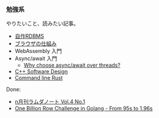 ### 勉強系

やりたいこと、読みたい記事。

- [自作RDBMS](https://ryogrid.github.io/dbms-jisaku/)
- [ブラウザの仕組み](https://web.dev/articles/howbrowserswork?hl=ja)
- WebAssembly 入門
- Async/await 入門
  - [Why choose async/await over threads?](https://notgull.net/why-not-threads/)
- [C++ Software Design](https://www.amazon.co.jp/Software-Design-Principles-Patterns-High-quality/dp/1098113160)
- [Command line Rust](https://www.amazon.co.jp/Command-Line-Rust-Project-Based-Primer-Writing/dp/1098109430)

Done:

- [n月刊ラムダノート Vol.4 No.1](https://www.lambdanote.com/products/nmonthly-vol-4-no-1-2024)
- [One Billion Row Challenge in Golang - From 95s to 1.96s](https://r2p.dev/b/2024-03-18-1brc-go/)